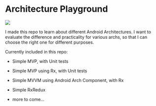 # Architecture Playground

![](https://bloggie.io/rails/active_storage/blobs/eyJfcmFpbHMiOnsibWVzc2FnZSI6IkJBaHBBaUVCIiwiZXhwIjpudWxsLCJwdXIiOiJibG9iX2lkIn19--e87b49ad1a15971bd07a5ef2b49442d90ac67293/archplay.gif)

I made this repo to learn about different Android Architectures. I want to evaluate the difference and practicality for various archs, so that I can choose the right one for different purposes.

Currently included in this repo:
- Simple MVP, with Unit tests
- Simple MVP using Rx, with Unit tests
- Simple MVVM using Android Arch Component, with Rx
- Simple RxRedux

- more to come...

